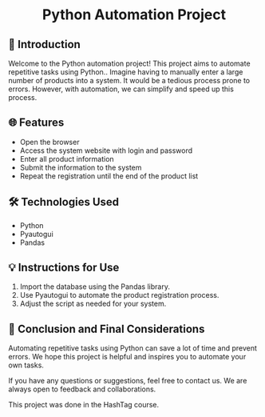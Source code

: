 <h1 align="center"> Python Automation Project </h1>



## 🚀 Introduction

Welcome to the Python automation project! This project aims to automate repetitive tasks using Python.. Imagine having to manually enter a large number of products into a system. It would be a tedious process prone to errors. However, with automation, we can simplify and speed up this process.

## 🌐 Features

- Open the browser
- Access the system website with login and password
- Enter all product information
- Submit the information to the system
- Repeat the registration until the end of the product list

## 🛠️ Technologies Used

- Python
- Pyautogui
- Pandas

## 💡 Instructions for Use

1. Import the database using the Pandas library.
2. Use Pyautogui to automate the product registration process.
3. Adjust the script as needed for your system.

## 🌱 Conclusion and Final Considerations

Automating repetitive tasks using Python can save a lot of time and prevent errors. We hope this project is helpful and inspires you to automate your own tasks.

If you have any questions or suggestions, feel free to contact us. We are always open to feedback and collaborations.

<p><a></strong>This project was done in the HashTag course.</a></p>




